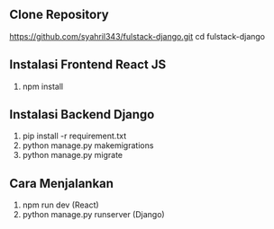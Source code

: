 ## Clone Repository
https://github.com/syahril343/fulstack-django.git
cd fulstack-django

## Instalasi Frontend React JS
1. npm install

## Instalasi Backend Django
1. pip install -r requirement.txt
2. python manage.py makemigrations
3. python manage.py migrate

## Cara Menjalankan
1. npm run dev (React)
2. python manage.py runserver (Django)
